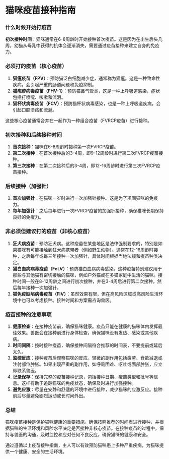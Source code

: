 # 猫咪疫苗接种指南

### 什么时候开始打疫苗

**初次接种时间**：猫咪通常在6-8周龄时开始接种首次疫苗。这是因为在出生后头几周，幼猫从母乳中获得的抗体会逐渐消失，需要通过疫苗接种来建立自身的免疫力。

### 必须打的疫苗（核心疫苗）

1. **猫瘟疫苗（FPV）**：预防猫泛白细胞减少症，通常称为猫瘟。这是一种致命性疾病，会引起严重的肠道问题和免疫抑制。
2. **猫疱疹病毒疫苗（FHV-1）**：预防猫鼻气管炎，这是一种上呼吸道感染，症状包括打喷嚏、咳嗽和流泪。
3. **猫杯状病毒疫苗（FCV）**：预防猫杯状病毒感染，也是一种上呼吸道疾病，会引起口腔溃疡和流涎。

这些核心疫苗通常合并在一起作为一种组合疫苗（FVRCP疫苗）进行接种。

### 初次接种和后续接种时间

1. **首次接种**：猫咪在6-8周龄时接种第一次FVRCP疫苗。
2. **第二次接种**：在首次接种后的3-4周，即9-12周龄时进行第二次FVRCP疫苗接种。
3. **第三次接种**：在第二次接种后的3-4周，即12-16周龄时进行第三次FVRCP疫苗接种。

### 后续接种（加强针）

1. **首次加强针**：在猫咪一岁时进行一次加强针接种。这是为了巩固猫咪的免疫力。
2. **每年加强针**：之后每年进行一次FVRCP疫苗的加强针接种，确保猫咪长期保持良好的免疫力。

### 非必须但建议打的疫苗（非核心疫苗）

1. **狂犬病疫苗**：预防狂犬病。这种疫苗在某些地区是法律强制要求的，特别是如果猫咪有可能接触到狂犬病携带者（例如野生动物）。通常在12-16周龄时接种，之后每年或每三年接种一次加强针，具体时间根据当地法规和疫苗种类决定。
2. **猫白血病病毒疫苗（FeLV）**：预防猫白血病病毒感染。这种疫苗特别建议用于那些与其他猫有密切接触的猫咪，例如户外猫或在多猫家庭中生活的猫咪。接种时间一般在8-12周龄之间进行初次接种，并在3-4周后进行第二次接种，然后每年接种一次加强针。
3. **猫免疫缺陷病毒疫苗（FIV）**：虽然效果有限，但在高风险区域或高风险生活环境中也可以考虑接种。接种时间和方案需咨询兽医。

### 疫苗接种的注意事项

1. **健康检查**：在接种疫苗前，确保猫咪健康。疫苗只能在健康的猫咪体内发挥最佳效果。兽医会在接种前进行身体检查，确保猫咪没有发热、感染或其他疾病。
2. **时间间隔**：按时接种疫苗，确保接种间隔符合推荐的时间表，不要提前或延后太久。
3. **监控反应**：接种疫苗后观察猫咪的反应。轻微的副作用包括疲劳、食欲减退或注射部位肿胀。如果出现严重的副作用，如呼吸困难、呕吐或面部肿胀，应立即联系兽医。
4. **记录保存**：保持完整的疫苗接种记录，包括接种日期、疫苗类型和批号等信息。这样有助于追踪猫咪的免疫状态，确保及时进行加强接种。
5. **避免应激**：尽量在安静和舒适的环境中进行接种，减少猫咪的应激反应。接种前后尽量避免剧烈运动或长时间外出。

### 总结

猫咪疫苗接种是保护猫咪健康的重要措施。确保按照推荐的时间表进行接种，并根据猫咪的生活环境和风险水平决定是否接种非核心疫苗。在接种疫苗的过程中，保持与兽医的沟通，及时监控和应对任何不良反应，确保猫咪的健康和安全。

通过遵循以上疫苗接种指南，主人可以有效预防猫咪患上多种严重疾病，为猫咪提供一个健康、安全的生活环境。
